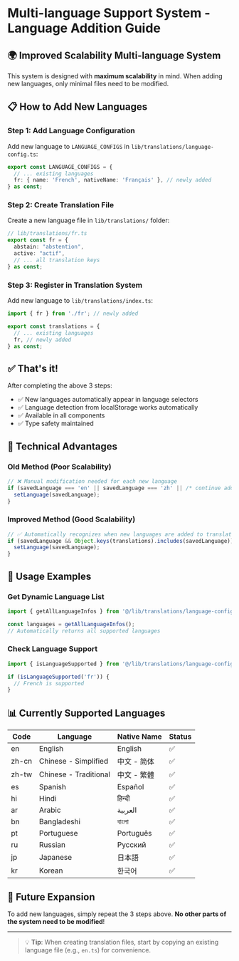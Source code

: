 # Multi-language Support System - Language Addition Guide

## 🌍 Improved Scalability Multi-language System

This system is designed with **maximum scalability** in mind. When adding new languages, only minimal files need to be modified.

## 📋 How to Add New Languages

### Step 1: Add Language Configuration
Add new language to `LANGUAGE_CONFIGS` in `lib/translations/language-config.ts`:

```typescript
export const LANGUAGE_CONFIGS = {
  // ... existing languages
  fr: { name: 'French', nativeName: 'Français' }, // newly added
} as const;
```

### Step 2: Create Translation File
Create a new language file in `lib/translations/` folder:

```typescript
// lib/translations/fr.ts
export const fr = {
  abstain: "abstention",
  active: "actif",
  // ... all translation keys
} as const;
```

### Step 3: Register in Translation System
Add new language to `lib/translations/index.ts`:

```typescript
import { fr } from './fr'; // newly added

export const translations = {
  // ... existing languages
  fr, // newly added
} as const;
```

## ✅ That's it!

After completing the above 3 steps:
- ✅ New languages automatically appear in language selectors
- ✅ Language detection from localStorage works automatically
- ✅ Available in all components
- ✅ Type safety maintained

## 🔧 Technical Advantages

### Old Method (Poor Scalability)
```typescript
// ❌ Manual modification needed for each new language
if (savedLanguage === 'en' || savedLanguage === 'zh' || /* continue adding... */) {
  setLanguage(savedLanguage);
}
```

### Improved Method (Good Scalability)
```typescript
// ✅ Automatically recognizes when new languages are added to translations
if (savedLanguage && Object.keys(translations).includes(savedLanguage)) {
  setLanguage(savedLanguage);
}
```

## 🎯 Usage Examples

### Get Dynamic Language List
```typescript
import { getAllLanguageInfos } from '@/lib/translations/language-config';

const languages = getAllLanguageInfos();
// Automatically returns all supported languages
```

### Check Language Support
```typescript
import { isLanguageSupported } from '@/lib/translations/language-config';

if (isLanguageSupported('fr')) {
  // French is supported
}
```

## 📊 Currently Supported Languages

| Code | Language | Native Name | Status |
|------|----------|-------------|--------|
| en | English | English | ✅ |
| zh-cn | Chinese - Simplified | 中文 - 简体 | ✅ |
| zh-tw | Chinese - Traditional | 中文 - 繁體 | ✅ |
| es | Spanish | Español | ✅ |
| hi | Hindi | हिन्दी | ✅ |
| ar | Arabic | العربية | ✅ |
| bn | Bangladeshi | বাংলা | ✅ |
| pt | Portuguese | Português | ✅ |
| ru | Russian | Русский | ✅ |
| jp | Japanese | 日本語 | ✅ |
| kr | Korean | 한국어 | ✅ |

## 🚀 Future Expansion

To add new languages, simply repeat the 3 steps above. 
**No other parts of the system need to be modified**!

---

> 💡 **Tip**: When creating translation files, start by copying an existing language file (e.g., `en.ts`) for convenience. 
